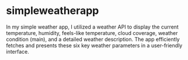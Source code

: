 # simpleweatherapp
In my simple weather app, I utilized a weather API to display the current temperature, humidity, feels-like temperature, cloud coverage, weather condition (main), and a detailed weather description. The app efficiently fetches and presents these six key weather parameters in a user-friendly interface.
